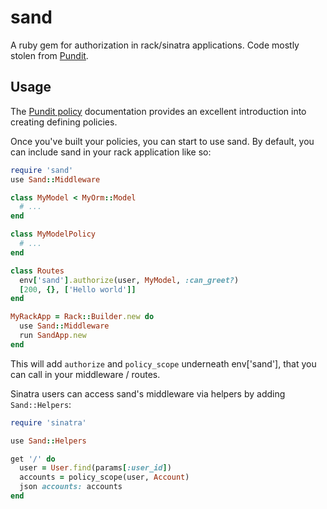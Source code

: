 sand
===

A ruby gem for authorization in rack/sinatra applications. Code mostly stolen from [Pundit](https://github.com/elabs/pundit).

Usage
---

The [Pundit policy](https://github.com/elabs/pundit#policies) documentation provides an excellent introduction into creating defining policies.

Once you've built your policies, you can start to use sand. By default, you can include sand in your rack application like so:

```ruby
require 'sand'
use Sand::Middleware

class MyModel < MyOrm::Model
  # ...
end

class MyModelPolicy
  # ...
end

class Routes
  env['sand'].authorize(user, MyModel, :can_greet?)
  [200, {}, ['Hello world']]
end

MyRackApp = Rack::Builder.new do
  use Sand::Middleware
  run SandApp.new
end
```

This will add `authorize` and `policy_scope` underneath env['sand'], that you can call in your middleware / routes.

Sinatra users can access sand's middleware via helpers by adding `Sand::Helpers`:

```ruby
require 'sinatra'

use Sand::Helpers

get '/' do
  user = User.find(params[:user_id])
  accounts = policy_scope(user, Account)
  json accounts: accounts
end
```

